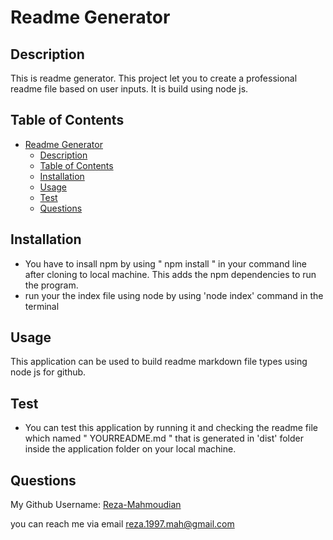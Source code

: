 # Readme Generator
  
## Description
  
This is readme generator. This project let you to create a professional readme file based on user inputs. It is build using node js.
  
## Table of Contents

- [Readme Generator](#readme-generator)
  - [Description](#description)
  - [Table of Contents](#table-of-contents)
  - [Installation](#installation)
  - [Usage](#usage)
  - [Test](#test)
  - [Questions](#questions)
  
## Installation
* You have to insall npm by using " npm install " in your command line after cloning to local machine. This adds the npm dependencies to run the program.
* run your the index file using node by using 'node index' command in the terminal

  
## Usage
  
This application can be used to build readme markdown file types using node js for github. 


## Test
  
* You can test this application by running it and checking the readme file which named " YOURREADME.md " that is generated in 'dist' folder inside the application folder on your local machine.

## Questions

My Github Username: [Reza-Mahmoudian](https://github.com/Reza-Mahmoudian)

you can reach me via email [reza.1997.mah@gmail.com](mailto:reza.1997.mah@gmail.com)


